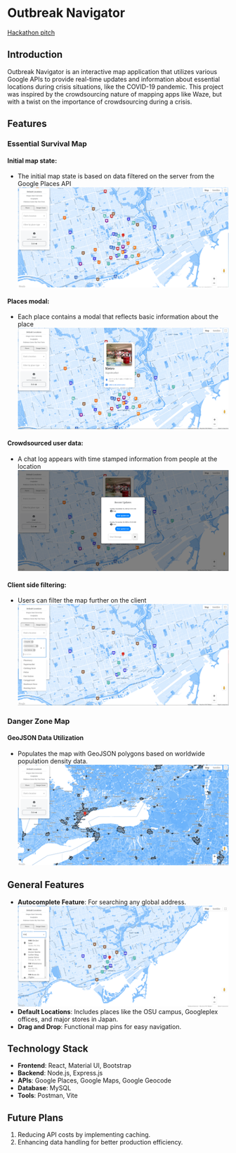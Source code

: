 # Outbreak Navigator

[Hackathon pitch](https://www.youtube.com/watch?v=o4-UrAI2y7U)

## Introduction

Outbreak Navigator is an interactive map application that utilizes various Google APIs to provide real-time updates and information about essential locations during crisis situations, like the COVID-19 pandemic. This project was inspired by the crowdsourcing nature of mapping apps like Waze, but with a twist on the importance of crowdsourcing during a crisis.

## Features

### Essential Survival Map

#### Initial map state:

-   The initial map state is based on data filtered on the server from the Google Places API
    ![Server side filtering](./gallery/essential-map.png)

#### Places modal:

-   Each place contains a modal that reflects basic information about the place
    ![Useful information modal](./gallery/essential-modal.png)

#### Crowdsourced user data:

-   A chat log appears with time stamped information from people at the location
    ![Crowdsourced user data](./gallery/user-updates.png)

#### Client side filtering:

-   Users can filter the map further on the client
    ![Client side filtering](./gallery/client-side-filtering.png)

### Danger Zone Map

#### GeoJSON Data Utilization

-   Populates the map with GeoJSON polygons based on worldwide population density data.
    ![Danger zone map](./gallery/danger-zone-map.png)

## General Features

-   **Autocomplete Feature**: For searching any global address.
    ![Address autocomplete](./gallery/address-autocomplete.png)
-   **Default Locations**: Includes places like the OSU campus, Googleplex offices, and major stores in Japan.
-   **Drag and Drop**: Functional map pins for easy navigation.

## Technology Stack

-   **Frontend**: React, Material UI, Bootstrap
-   **Backend**: Node.js, Express.js
-   **APIs**: Google Places, Google Maps, Google Geocode
-   **Database**: MySQL
-   **Tools**: Postman, Vite

## Future Plans

1. Reducing API costs by implementing caching.
2. Enhancing data handling for better production efficiency.
